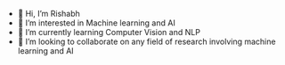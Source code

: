 - 👋 Hi, I’m Rishabh
- 👀 I’m interested in Machine learning and AI
- 🌱 I’m currently learning Computer Vision and NLP
- 💞️ I’m looking to collaborate on any field of research involving machine learning and AI


<!---
RickSanchezStoic/RickSanchezStoic is a ✨ special ✨ repository because its `README.md` (this file) appears on your GitHub profile.
You can click the Preview link to take a look at your changes.
--->
